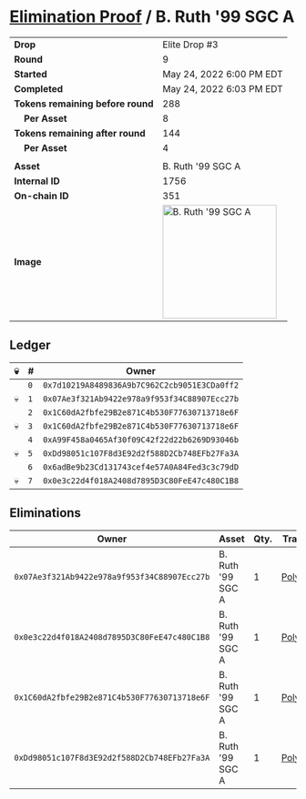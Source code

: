 # [Elimination Proof](./readme.md) / B. Ruth &#039;99 SGC A

|||
|---|---|
| **Drop** | Elite Drop #3 |
| **Round** | 9 |
| **Started** | May 24, 2022 6:00 PM EDT |
| **Completed** | May 24, 2022 6:03 PM EDT |
| **Tokens remaining before round** | 288 |
| **&nbsp;&nbsp;&nbsp;&nbsp;Per Asset** | 8 |
| **Tokens remaining after round** | 144 |
| **&nbsp;&nbsp;&nbsp;&nbsp;Per Asset** | 4 |
| | |
| **Asset** | B. Ruth &#039;99 SGC A |
| **Internal ID** | 1756 |
| **On-chain ID** | 351 |
| **Image** | <img src="https://tcdn.blokpax.com/9648a5d9-1878-400c-b896-8bb33b67464f/aac7e3dbb9cf9662e44a94300e573a6cd408fdc6c78d9188188de3b959c4a37b.png" height="200" alt="B. Ruth &#039;99 SGC A" /> |

## Ledger

| 💀 | # | Owner |
| --- | --- | --- |
|  | `0` | `0x7d10219A8489836A9b7C962C2cb9051E3CDa0ff2` |
| 💀 | `1` | `0x07Ae3f321Ab9422e978a9f953f34C88907Ecc27b` |
|  | `2` | `0x1C60dA2fbfe29B2e871C4b530F77630713718e6F` |
| 💀 | `3` | `0x1C60dA2fbfe29B2e871C4b530F77630713718e6F` |
|  | `4` | `0xA99F458a0465Af30f09C42f22d22b6269D93046b` |
| 💀 | `5` | `0xDd98051c107F8d3E92d2f588D2Cb748EFb27Fa3A` |
|  | `6` | `0x6adBe9b23Cd131743cef4e57A0A84Fed3c3c79dD` |
| 💀 | `7` | `0x0e3c22d4f018A2408d7895D3C80FeE47c480C1B8` |


## Eliminations

| Owner | Asset | Qty. | Transaction |
| --- | --- | --- | --- |
| `0x07Ae3f321Ab9422e978a9f953f34C88907Ecc27b` | B. Ruth '99 SGC A | 1 | [Polygonscan](https://polygonscan.com/tx/0xe1c9acdbf1d93359e3a50b582a46882a22d66183b67e4bdedcb7951b8bc5f9a9) |
| `0x0e3c22d4f018A2408d7895D3C80FeE47c480C1B8` | B. Ruth '99 SGC A | 1 | [Polygonscan](https://polygonscan.com/tx/0x6963f8c0fc3b237c17ba2e3c042ee9bc5e4a889d2b7c532d5f264b0aa2f3b7aa) |
| `0x1C60dA2fbfe29B2e871C4b530F77630713718e6F` | B. Ruth '99 SGC A | 1 | [Polygonscan](https://polygonscan.com/tx/0x774444c43254507ec715aba66fcb7433ce54f30a3fb77ee04bb88905f184775c) |
| `0xDd98051c107F8d3E92d2f588D2Cb748EFb27Fa3A` | B. Ruth '99 SGC A | 1 | [Polygonscan](https://polygonscan.com/tx/0x57cc560af27d13e8e88379f5b54252697d99158870d0d0beb97169ff0358286f) |
